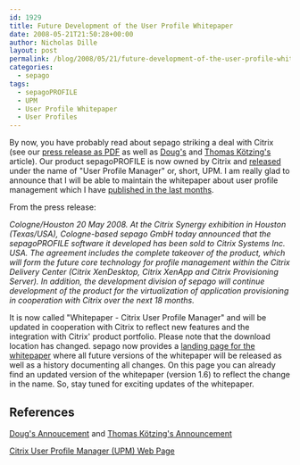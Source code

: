 ```yaml
---
id: 1929
title: Future Development of the User Profile Whitepaper
date: 2008-05-21T21:50:28+00:00
author: Nicholas Dille
layout: post
permalink: /blog/2008/05/21/future-development-of-the-user-profile-whitepaper/
categories:
  - sepago
tags:
  - sepagoPROFILE
  - UPM
  - User Profile Whitepaper
  - User Profiles
---
```

By now, you have probably read about sepago striking a deal with Citrix (see our [press release as PDF](http://www.sepago.de/sites/default/files/downloads/press_release_sepago_sells_profile_management_to_citrix_05_2008_en.pdf) as well as [Doug's](http://www.dabcc.com/article.aspx?id=7807) and [Thomas Kötzing's](http://www.thomaskoetzing.de/index.php?option=com_content&task=view&id=278&Itemid=254) article). Our product sepagoPROFILE is now owned by Citrix and [released](http://www.citrix.com/upm) under the name of "User Profile Manager" or, short, UPM. I am really glad to announce that I will be able to maintain the whitepaper about user profile management which I have [published in the last months](/blog/tags#user-profile-whitepaper/).

<!--more-->

From the press release:

_Cologne/Houston 20 May 2008. At the Citrix Synergy exhibition in Houston (Texas/USA), Cologne-based sepago GmbH today announced that the sepagoPROFILE software it developed has been sold to Citrix Systems Inc. USA. The agreement includes the complete takeover of the product, which will form the future core technology for profile management within the Citrix Delivery Center (Citrix XenDesktop, Citrix XenApp and Citrix Provisioning Server). In addition, the development division of sepago will continue development of the product for the virtualization of application provisioning in cooperation with Citrix over the next 18 months._

It is now called "Whitepaper - Citrix User Profile Manager" and will be updated in cooperation with Citrix to reflect new features and the integration with Citrix' product portfolio. Please note that the download location has changed. sepago now provides a [landing page for the whitepaper](http://www.sepago.de/citrix/upmwhitepaper.html) where all future versions of the whitepaper will be released as well as a history documenting all changes. On this page you can already find an updated version of the whitepaper (version 1.6) to reflect the change in the name. So, stay tuned for exciting updates of the whitepaper.

## References

[Doug's Annoucement](http://www.dabcc.com/article.aspx?id=7807) and [Thomas Kötzing's Announcement](http://www.thomaskoetzing.de/index.php?option=com_content&task=view&id=278&Itemid=254)

[Citrix User Profile Manager (UPM) Web Page](http://www.citrix.com/upm)
